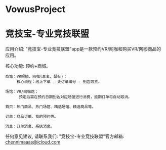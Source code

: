 # VowusProject
# 竞技宝-专业竞技联盟

  应用介绍: "竞技宝-专业竞技联盟"app是一款预约VR/网咖和购买VR/网咖商品的应用。

  核心功能: 预约+商城。
  
    商城：VR眼镜、网咖(耳麦、鼠标)；
         核心流程：线上下单 - 凭订单编号 - 到店取货。
          
    场馆：VR/网咖馆；
          预定后需在预约日期到达对应场馆进行消费，逾期订单将自动取消。
          
    首页：热门商品、热门场馆、精选场馆、精选商品等。
    
    订单：商品订单、我的预约等。
    
    消息：订单消息、系统消息。
      
  任何意见建议, 请联系我们: 
  "竞技宝-专业竞技联盟"官方邮箱: chennimaaas@icloud.com
